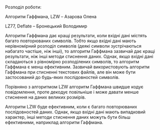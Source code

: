 Розподіл роботи:

Алгоритм Гаффмана, LZW – Азарова Олена

LZ77, Deflate – Бронецький Володимир

Алгоритм Гаффмана дає кращі результати, коли вхідні дані містять багато повторюваних символів. Тобто якщо вхідні дані мають нерівномірний розподіл символів (деякі символи зустрічаються набагато частіше, ніж інші), то алгоритм Гаффмана зазвичай дає кращі результати, ніж інші методи стиснення даних. Однак, якщо вхідні дані складаються з рівномірно розподілених символів, то алгоритм Гаффмана є менш ефективним.
Зазвичай використовують алгоритм Гаффмана при стисненні текстових файлів, але він може бути застосований до будь-яких послідовностей символів.

Порівняно з алгоритмом LZW алгоритм Гаффмана швидше кодує повідомлення, проте декодує повільніше і може давати менше стиснення на даних великих розмірів.

Алгоритм LZW буде ефективним, коли є багато повторюваних послідовностей даних.
Однак, якщо вхідні дані мають випадковий характер, інші методи стиснення даних можуть бути більш ефективними, наприклад алгоритм Гаффмана.
